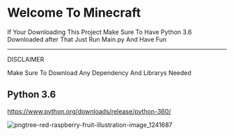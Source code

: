 # Welcome To Minecraft

If Your Downloading This Project Make Sure To Have Python 3.6 Downloaded after That Just Run Main.py And Have Fun

**************
DISCLAIMER

Make Sure To Download Any Dependency And Librarys Needed


Python 3.6
----------

https://www.python.org/downloads/release/python-360/



![pngtree-red-raspberry-fruit-illustration-image_1241687](https://user-images.githubusercontent.com/61126041/135694572-14bdd248-6d65-4747-884f-73f249b19bbf.jpg)
